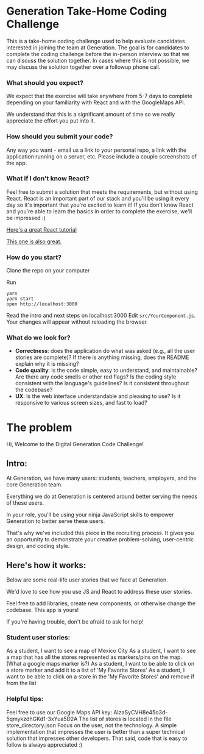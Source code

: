 Generation Take-Home Coding Challenge
=================================
This is a take-home coding challenge used to help evaluate candidates
interested in joining the team at Generation.
The goal is for candidates to complete the coding challenge before the
in-person interview so that we can discuss the solution together.
In cases where this is not possible, we may discuss the solution together
over a followup phone call.

### What should you expect?

We expect that the exercise will take anywhere from 5-7 days to complete
depending on your familiarity with React and with the GoogleMaps API.

We understand that this is a significant amount of time so we really appreciate
the effort you put into it.

### How should you submit your code?

Any way you want - email us a link to your personal repo, a link with the application running on a server, etc. 
Please include a couple screenshots of the app.

### What if I don't know React? 

Feel free to submit a solution that meets the requirements, but without using React.
React is an important part of our stack and you'll be using it every day so it's important
that you're excited to learn it! If you don't know React and you're able to learn the basics
in order to complete the exercise, we'll be impressed :)

<a href="https://tylermcginnis.com/react-js-tutorial-pt-1-a-comprehensive-guide-to-building-apps-with-react-js-8ce321b125ba#.h5n3iisi4">Here's a great React tutorial</a>

<a href="http://courses.reactjsprogram.com/courses/reactjsfundamentals">This one is also great.</a>

### How do you start?

Clone the repo on your computer

Run
```
yarn
yarn start
open http://localhost:3000
```
Read the intro and next steps on localhost:3000
Edit `src/YourComponent.js`.  
Your changes will appear without reloading the browser.

### What do we look for?

* **Correctness**: does the application do what was asked (e.g., all the user stories are complete)? If there is anything missing, does the README explain why it is missing?
* **Code quality**: is the code simple, easy to understand, and maintainable?  Are there any code smells or other red flags? Is the coding style consistent with the language's guidelines? Is it consistent throughout the codebase?
* **UX**:  Is the web interface understandable and pleasing to use? Is it responsive to various screen sizes, and fast to load?

# The problem

Hi, Welcome to the Digital Generation Code Challenge!

## Intro:

At Generation, we have many users: students, teachers, employers, and the core Generation team.

Everything we do at Generation is centered around better serving the needs of these users.

In your role, you'll be using your ninja JavaScript skills to empower Generation to better serve these users.

That's why we've included this piece in the recruiting process. It gives you an opportunity to demonstrate your creative problem-solving, user-centric design, and coding style.

## Here's how it works:

Below are some real-life user stories that we face at Generation.

We'd love to see how you use JS and React to address these user stories.

Feel free to add libraries, create new components, or otherwise change the codebase. This app is yours!

If you're having trouble, don't be afraid to ask for help!

### Student user stories:

As a student, I want to see a map of Mexico City
As a student, I want to see a map that has all the stores represented as markers/pins on the map. (What a google maps marker is?)
As a student, I want to be able to click on a store marker and add it to a list of 'My Favorite Stores'
As a student, I want to be able to click on a store in the 'My Favorite Stores' and remove if from the list

### Helpful tips:

Feel free to use our Google Maps API key: AIzaSyCVH8e45o3d-5qmykzdhGKd1-3xYua5D2A
The list of stores is located in the file store_directory.json
Focus on the user, not the technology. A simple implementation that impresses the user is better than a super technical solution that impresses other developers.
That said, code that is easy to follow is always appreciated :)